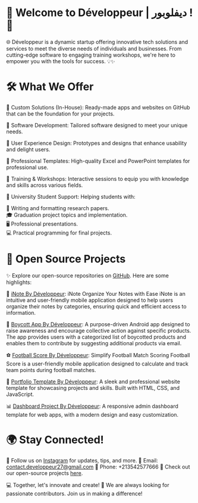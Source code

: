 # 🚀 Welcome to Développeur | ديفلوبور ! 🌟
🌐 Développeur is a dynamic startup offering innovative tech solutions and services to meet the diverse needs of individuals and businesses. From cutting-edge software to engaging training workshops, we're here to empower you with the tools for success. 💡✨
# 🛠️ What We Offer
🔹 Custom Solutions (In-House):
Ready-made apps and websites on GitHub that can be the foundation for your projects.

🔹 Software Development:
Tailored software designed to meet your unique needs.

🔹 User Experience Design:
Prototypes and designs that enhance usability and delight users.

🔹 Professional Templates:
High-quality Excel and PowerPoint templates for professional use.

🔹 Training & Workshops:
Interactive sessions to equip you with knowledge and skills across various fields.

🔹 University Student Support:
Helping students with:

  📝 Writing and formatting research papers.  
  🎓 Graduation project topics and implementation.  
  🖥️ Professional presentations.  
  💻 Practical programming for final projects.  

# 📂 Open Source Projects
✨ Explore our open-source repositories on [GitHub](https://github.com/Projects-by-Developpeur). Here are some highlights:

📝 [iNote By Développeur](https://github.com/Projects-by-Developpeur/iNote-By-Developpeur):
iNote Organize Your Notes with Ease iNote is an intuitive and user-friendly mobile application designed to help users organize their notes by categories, ensuring quick and efficient access to information.

🚫 [Boycott App By Développeur](https://github.com/Projects-by-Developpeur/BoycottApp-By-Developpeur):
A purpose-driven Android app designed to raise awareness and encourage collective action against specific products. The app provides users with a categorized list of boycotted products and enables them to contribute by suggesting additional products via email.

⚽ [Football Score By Développeur](https://github.com/Projects-by-Developpeur/FootballScore-By-Developpeur):
Simplify Football Match Scoring Football Score is a user-friendly mobile application designed to calculate and track team points during football matches.

💼 [Portfolio Template By Développeur](https://github.com/Projects-by-Developpeur/Portfolio-template-By-Developpeur):
A sleek and professional website template for showcasing projects and skills. Built with HTML, CSS, and JavaScript.

📊 [Dashboard Project By Développeur](https://github.com/Projects-by-Developpeur/Dashbord-Project-By-Developpeur):
A responsive admin dashboard template for web apps, with a modern design and easy customization.  

# 🌍 Stay Connected!
📸 Follow us on [Instagram](https://www.instagram.com/developpeur.27) for updates, tips, and more.
📧 Email: [contact.developpeur27@gmail.com](mailto:contact.developpeur27@gmail.com)
📱 Phone: +213542577666
🔗 Check out our open-source projects [here](https://github.com/Projects-by-Developpeur).  

💻 Together, let's innovate and create! 🌟
We are always looking for passionate contributors. Join us in making a difference!
